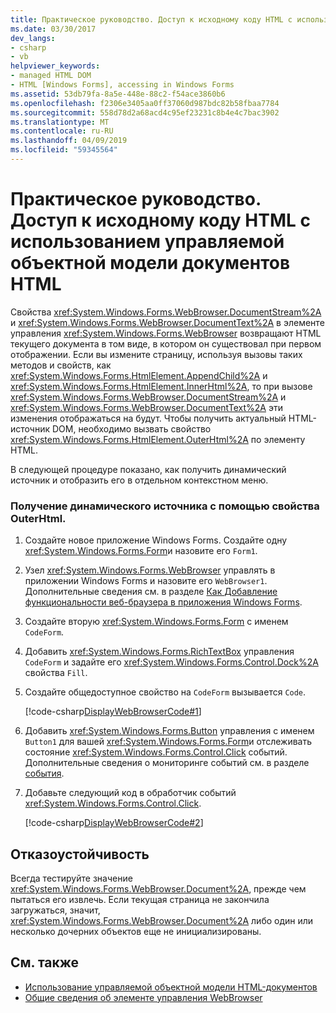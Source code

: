 ```yaml
---
title: Практическое руководство. Доступ к исходному коду HTML с использованием управляемой объектной модели документов HTML
ms.date: 03/30/2017
dev_langs:
- csharp
- vb
helpviewer_keywords:
- managed HTML DOM
- HTML [Windows Forms], accessing in Windows Forms
ms.assetid: 53db79fa-8a5e-448e-88c2-f54ace3860b6
ms.openlocfilehash: f2306e3405aa0ff37060d987bdc82b58fbaa7784
ms.sourcegitcommit: 558d78d2a68acd4c95ef23231c8b4e4c7bac3902
ms.translationtype: MT
ms.contentlocale: ru-RU
ms.lasthandoff: 04/09/2019
ms.locfileid: "59345564"
---
```

# <a name="how-to-access-the-html-source-in-the-managed-html-document-object-model"></a>Практическое руководство. Доступ к исходному коду HTML с использованием управляемой объектной модели документов HTML
Свойства <xref:System.Windows.Forms.WebBrowser.DocumentStream%2A> и <xref:System.Windows.Forms.WebBrowser.DocumentText%2A> в элементе управления <xref:System.Windows.Forms.WebBrowser> возвращают HTML текущего документа в том виде, в котором он существовал при первом отображении. Если вы измените страницу, используя вызовы таких методов и свойств, как <xref:System.Windows.Forms.HtmlElement.AppendChild%2A> и <xref:System.Windows.Forms.HtmlElement.InnerHtml%2A>, то при вызове <xref:System.Windows.Forms.WebBrowser.DocumentStream%2A> и <xref:System.Windows.Forms.WebBrowser.DocumentText%2A> эти изменения отображаться на будут. Чтобы получить актуальный HTML-источник DOM, необходимо вызвать свойство <xref:System.Windows.Forms.HtmlElement.OuterHtml%2A> по элементу HTML.  
  
 В следующей процедуре показано, как получить динамический источник и отобразить его в отдельном контекстном меню.  
  
### <a name="retrieving-the-dynamic-source-with-the-outerhtml-property"></a>Получение динамического источника с помощью свойства OuterHtml.  
  
1. Создайте новое приложение Windows Forms. Создайте одну <xref:System.Windows.Forms.Form>и назовите его `Form1`.  
  
2. Узел <xref:System.Windows.Forms.WebBrowser> управлять в приложении Windows Forms и назовите его `WebBrowser1`. Дополнительные сведения см. в разделе [Как Добавление функциональности веб-браузера в приложения Windows Forms](how-to-add-web-browser-capabilities-to-a-windows-forms-application.md).  
  
3. Создайте вторую <xref:System.Windows.Forms.Form> с именем `CodeForm`.  
  
4. Добавить <xref:System.Windows.Forms.RichTextBox> управления `CodeForm` и задайте его <xref:System.Windows.Forms.Control.Dock%2A> свойства `Fill`.  
  
5. Создайте общедоступное свойство на `CodeForm` вызывается `Code`.  
  
     [!code-csharp[DisplayWebBrowserCode#1](~/samples/snippets/csharp/VS_Snippets_Winforms/DisplayWebBrowserCode/CS/CodeForm.cs#1)]
       
  
6. Добавить <xref:System.Windows.Forms.Button> управления с именем `Button1` для вашей <xref:System.Windows.Forms.Form>и отслеживать состояние <xref:System.Windows.Forms.Control.Click> событий. Дополнительные сведения о мониторинге событий см. в разделе [события](../../../standard/events/index.md).  
  
7. Добавьте следующий код в обработчик событий <xref:System.Windows.Forms.Control.Click>.  
  
     [!code-csharp[DisplayWebBrowserCode#2](~/samples/snippets/csharp/VS_Snippets_Winforms/DisplayWebBrowserCode/CS/Form1.cs#2)]
       
  
## <a name="robust-programming"></a>Отказоустойчивость  
 Всегда тестируйте значение <xref:System.Windows.Forms.WebBrowser.Document%2A>, прежде чем пытаться его извлечь. Если текущая страница не закончила загружаться, значит, <xref:System.Windows.Forms.WebBrowser.Document%2A> либо один или несколько дочерних объектов еще не инициализированы.  
  
## <a name="see-also"></a>См. также

- [Использование управляемой объектной модели HTML-документов](using-the-managed-html-document-object-model.md)
- [Общие сведения об элементе управления WebBrowser](webbrowser-control-overview.md)
